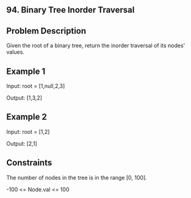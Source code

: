 ## 94. Binary Tree Inorder Traversal
## Problem Description

Given the root of a binary tree, return the inorder traversal of its nodes' values.

## Example 1

Input: root = [1,null,2,3]

Output: [1,3,2]

## Example 2

Input: root = [1,2]

Output: [2,1]


## Constraints

The number of nodes in the tree is in the range [0, 100].

-100 <= Node.val <= 100

